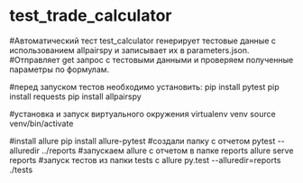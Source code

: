 # test_trade_calculator
#Автоматический тест test_calculator генерирует тестовые данные с использованием allpairspy и записывает их в parameters.json. 
#Отправляет get запрос с тестовыми данными и проверяем полученные параметры по формулам.

#перед запуском тестов необходимо установить:
pip install pytest
pip install requests
pip install allpairspy

#установка и запуск виртуального окружения
virtualenv venv
source venv/bin/activate

#install allure
pip install allure-pytest
#создали папку с отчетом
pytest --alluredir ../reports
#запускаем allure с отчетом в папке reports
allure serve reports
#запуск тестов из папки tests с allure
py.test --alluredir=reports ./tests



